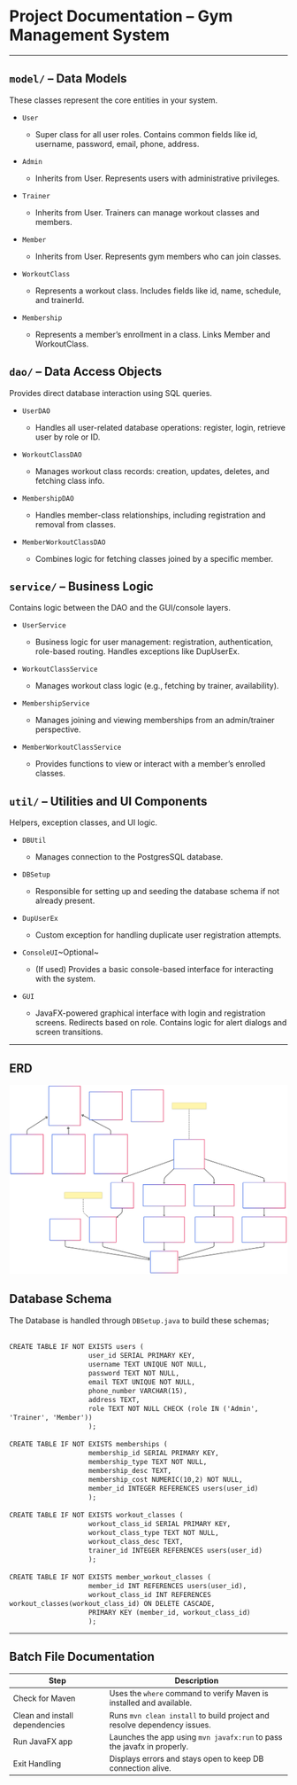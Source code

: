 # Project Documentation – Gym Management System

***

## `model/` – Data Models

These classes represent the core entities in your system.

- `User` 
  - Super class for all user roles. Contains common fields like id, username, password, email, phone, address.

- `Admin`
  - Inherits from User. Represents users with administrative privileges.

- `Trainer`
  - Inherits from User. Trainers can manage workout classes and members.

- `Member`
  - Inherits from User. Represents gym members who can join classes.

- `WorkoutClass`
  - Represents a workout class. Includes fields like id, name, schedule, and trainerId.

- `Membership`
  - Represents a member’s enrollment in a class. Links Member and WorkoutClass.

## `dao/` – Data Access Objects

Provides direct database interaction using SQL queries.

- `UserDAO`
  - Handles all user-related database operations: register, login, retrieve user by role or ID.

- `WorkoutClassDAO`
  - Manages workout class records: creation, updates, deletes, and fetching class info.

- `MembershipDAO`
  - Handles member-class relationships, including registration and removal from classes.

- `MemberWorkoutClassDAO`
  - Combines logic for fetching classes joined by a specific member.

## `service/` – Business Logic

Contains logic between the DAO and the GUI/console layers.

- `UserService`
  - Business logic for user management: registration, authentication, role-based routing.
  Handles exceptions like DupUserEx.

- `WorkoutClassService`
  - Manages workout class logic (e.g., fetching by trainer, availability).

- `MembershipService`
  - Manages joining and viewing memberships from an admin/trainer perspective.

- `MemberWorkoutClassService`
  - Provides functions to view or interact with a member’s enrolled classes.

## `util/` – Utilities and UI Components

Helpers, exception classes, and UI logic.

- `DBUtil`
  - Manages connection to the PostgresSQL database.

- `DBSetup`
  - Responsible for setting up and seeding the database schema if not already present.

- `DupUserEx`
  - Custom exception for handling duplicate user registration attempts.

- `ConsoleUI`~Optional~
  - (If used) Provides a basic console-based interface for interacting with the system. 

- `GUI`
  - JavaFX-powered graphical interface with login and registration screens. Redirects based on role. Contains logic for 
  alert dialogs and screen transitions.
***

## ERD

![Untitled diagram-2025-04-18-000907.svg](Untitled%20diagram-2025-04-18-000907.svg)

## Database Schema

The Database is handled through `DBSetup.java` to build these schemas;

```aiignore

CREATE TABLE IF NOT EXISTS users (
                    user_id SERIAL PRIMARY KEY,
                    username TEXT UNIQUE NOT NULL,
                    password TEXT NOT NULL,
                    email TEXT UNIQUE NOT NULL,
                    phone_number VARCHAR(15),
                    address TEXT,
                    role TEXT NOT NULL CHECK (role IN ('Admin', 'Trainer', 'Member'))
                    );
                    
CREATE TABLE IF NOT EXISTS memberships (
                    membership_id SERIAL PRIMARY KEY,
                    membership_type TEXT NOT NULL,
                    membership_desc TEXT,
                    membership_cost NUMERIC(10,2) NOT NULL,
                    member_id INTEGER REFERENCES users(user_id)
                    );
                    
CREATE TABLE IF NOT EXISTS workout_classes (
                    workout_class_id SERIAL PRIMARY KEY,
                    workout_class_type TEXT NOT NULL,
                    workout_class_desc TEXT,
                    trainer_id INTEGER REFERENCES users(user_id)
                    );
                    
CREATE TABLE IF NOT EXISTS member_workout_classes (
                    member_id INT REFERENCES users(user_id),
                    workout_class_id INT REFERENCES workout_classes(workout_class_id) ON DELETE CASCADE,
                    PRIMARY KEY (member_id, workout_class_id)
                    );
```
***

## Batch File Documentation

| Step                           | Description                                                              |
|--------------------------------|--------------------------------------------------------------------------|
| Check for Maven                | Uses the `where` command to verify Maven is installed and available.     |
| Clean and install dependencies | Runs `mvn clean install` to build project and resolve dependency issues. |
| Run JavaFX app                 | Launches the app using `mvn javafx:run` to pass the javafx in properly.  |
| Exit Handling                  | Displays errors and stays open to keep DB connection alive.              |
